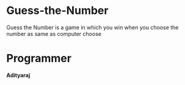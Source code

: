 # Guess-the-Number
Guess the Number is a game in which you win when you choose the number as same as computer choose

# Programmer  
**Adityaraj**
